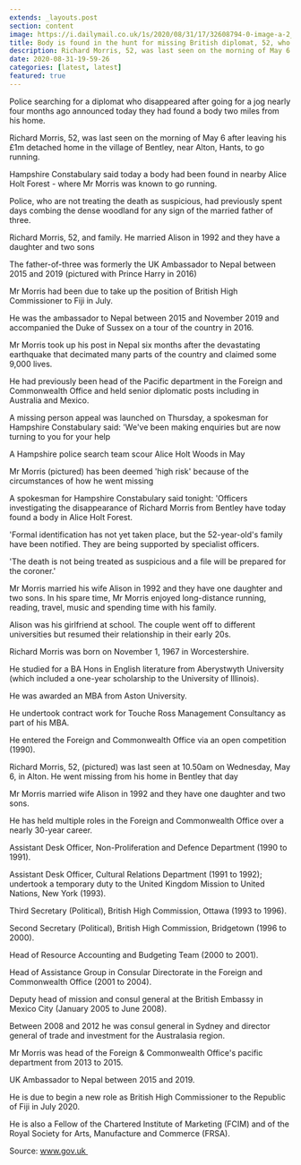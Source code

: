 ```yaml
---
extends: _layouts.post
section: content
image: https://i.dailymail.co.uk/1s/2020/08/31/17/32608794-0-image-a-2_1598891086913.jpg 
title: Body is found in the hunt for missing British diplomat, 52, who disappeared after going for a run 
description: Richard Morris, 52, was last seen on the morning of May 6 after leaving his £1m detached home in the village of Bentley, near Alton, Hants, to go running. 
date: 2020-08-31-19-59-26 
categories: [latest, latest] 
featured: true 
--- 
```

Police searching for a diplomat who disappeared after going for a jog nearly four months ago announced today they had found a body two miles from his home.

Richard Morris, 52, was last seen on the morning of May 6 after leaving his £1m detached home in the village of Bentley, near Alton, Hants, to go running.

Hampshire Constabulary said today a body had been found in nearby Alice Holt Forest - where Mr Morris was known to go running.

Police, who are not treating the death as suspicious, had previously spent days combing the dense woodland for any sign of the married father of three.

Richard Morris, 52, and family. He married Alison in 1992 and they have a daughter and two sons

The father-of-three was formerly the UK Ambassador to Nepal between 2015 and 2019 (pictured with Prince Harry in 2016)

Mr Morris had been due to take up the position of British High Commissioner to Fiji in July.

He was the ambassador to Nepal between 2015 and November 2019 and accompanied the Duke of Sussex on a tour of the country in 2016.

Mr Morris took up his post in Nepal six months after the devastating earthquake that decimated many parts of the country and claimed some 9,000 lives.

He had previously been head of the Pacific department in the Foreign and Commonwealth Office and held senior diplomatic posts including in Australia and Mexico.

A missing person appeal was launched on Thursday, a spokesman for Hampshire Constabulary said: 'We've been making enquiries but are now turning to you for your help 

A Hampshire police search team scour Alice Holt Woods in May

Mr Morris (pictured) has been deemed 'high risk' because of the circumstances of how he went missing

A spokesman for Hampshire Constabulary said tonight: 'Officers investigating the disappearance of Richard Morris from Bentley have today found a body in Alice Holt Forest.

'Formal identification has not yet taken place, but the 52-year-old's family have been notified. They are being supported by specialist officers.

'The death is not being treated as suspicious and a file will be prepared for the coroner.'

Mr Morris married his wife Alison in 1992 and they have one daughter and two sons. In his spare time, Mr Morris enjoyed long-distance running, reading, travel, music and spending time with his family.

Alison was his girlfriend at school. The couple went off to different universities but resumed their relationship in their early 20s.

Richard Morris was born on November 1, 1967 in Worcestershire.

He studied for a BA Hons in English literature from Aberystwyth University (which included a one-year scholarship to the University of Illinois).

He was awarded an MBA from Aston University. 

He undertook contract work for Touche Ross Management Consultancy as part of his MBA.

He entered the Foreign and Commonwealth Office via an open competition (1990).  

Richard Morris, 52, (pictured) was last seen at 10.50am on Wednesday, May 6, in Alton. He went missing from his home in Bentley that day

Mr Morris married wife Alison in 1992 and they have one daughter and two sons. 

He has held multiple roles in the Foreign and Commonwealth Office over a nearly 30-year career.  

Assistant Desk Officer, Non-Proliferation and Defence Department (1990 to 1991).

Assistant Desk Officer, Cultural Relations Department (1991 to 1992); undertook a temporary duty to the United Kingdom Mission to United Nations, New York (1993).

Third Secretary (Political), British High Commission, Ottawa (1993 to 1996).

Second Secretary (Political), British High Commission, Bridgetown (1996 to 2000).

Head of Resource Accounting and Budgeting Team (2000 to 2001).

Head of Assistance Group in Consular Directorate in the Foreign and Commonwealth Office (2001 to 2004).

Deputy head of mission and consul general at the British Embassy in Mexico City (January 2005 to June 2008).

Between 2008 and 2012 he was consul general in Sydney and director general of trade and investment for the Australasia region. 

Mr Morris was head of the Foreign & Commonwealth Office's pacific department from 2013 to 2015. 

UK Ambassador to Nepal between 2015 and 2019.

He is due to begin a new role as British High Commissioner to the Republic of Fiji in July 2020.

He is also a Fellow of the Chartered Institute of Marketing (FCIM) and of the Royal Society for Arts, Manufacture and Commerce (FRSA). 

Source: www.gov.uk 

 

